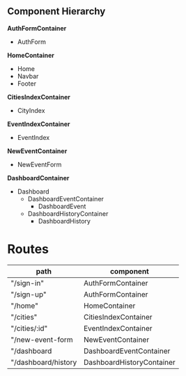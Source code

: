 ## Component Hierarchy

**AuthFormContainer**
 - AuthForm

**HomeContainer**
 - Home
 - Navbar
 - Footer

**CitiesIndexContainer**
 - CityIndex

**EventIndexContainer**
 - EventIndex

**NewEventContainer**
 - NewEventForm

**DashboardContainer**
 - Dashboard
   + DashboardEventContainer
     * DashboardEvent
   + DashboardHistoryContainer
     * DashboardHistory

# Routes

| path                 | component                  |
| -------------------- | -------------------------- |
| "/sign-in"           | AuthFormContainer          |
| "/sign-up"           | AuthFormContainer          |
| "/home"              | HomeContainer              |
| "/cities"            | CitiesIndexContainer       |
| "/cities/:id"        | EventIndexContainer        |
| "/new-event-form     | NewEventContainer          |
| "/dashboard          | DashboardEventContainer    |
| "/dashboard/history  | DashboardHistoryContainer  |
